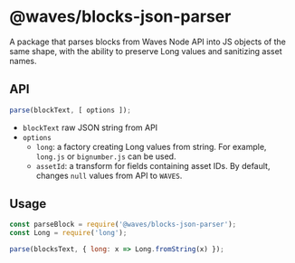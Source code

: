 # @waves/blocks-json-parser

A package that parses blocks from Waves Node API into JS objects of the same shape, with the ability to preserve Long values and sanitizing asset names.

## API

```js
parse(blockText, [ options ]);
```

- `blockText` raw JSON string from API
- `options`
  - `long`: a factory creating Long values from string. For example, `long.js` or `bignumber.js` can be used.
  - `assetId`: a transform for fields containing asset IDs. By default, changes `null` values from API to `WAVES`.


## Usage

```js
const parseBlock = require('@waves/blocks-json-parser');
const Long = require('long');

parse(blocksText, { long: x => Long.fromString(x) });
```
